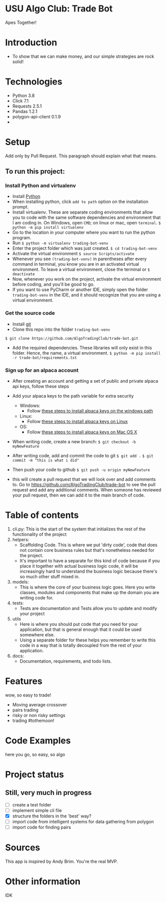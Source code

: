 # USU Algo Club: Trade Bot
Apes Together!

# Introduction
- To show that we can make money, and our simple strategies are rock solid!

# Technologies
- Python 3.8
- Click 7.1
- Requests 2.5.1
- Pandas 1.2.1
- polygon-api-client 0.1.9
- 

# Setup
Add only by Pull Request. This paragraph should explain what that means.

## To run this project:

### Install Python and virtualenv
- Install [Python](https://www.python.org/downloads/)
- When installing python, click `add to path` option on the installation prompt.
- Install virtualenv. These are separate coding environments that allow you to code with the same software dependencies and environment that I am coding in. On Windows, open `CMD`; on linux or mac, open `terminal`.
```$ python -m pip install virtualenv```
- Go to the location in your computer where you want to run the python program.
- Run `$ python -m virtualenv trading-bot-venv`
- Enter the project folder which was just created.
`$ cd trading-bot-venv`
- Activate the virtual environment
`$ source Scripts/activate`
- Whenever you see `(trading-bot-venv)` in parentheses after every command in terminal, you know you are in an activated virtual environment. To leave a virtual environment, close the terminal or `$ deactivate`
- Now, whenever you work on the project, activate the virtual environment before coding, and you'll be good to go.
- If you want to use PyCharm or another IDE, simply open the folder `trading-bot-venv` in the IDE, and it should recognize that you are using a virtual environment.

### Get the source code
- Install [git](https://git-scm.com/)
- Clone this repo into the folder `trading-bot-venv`

`$ git clone https://github.com/AlgoTradingClub/trade-bot.git `

- Add the required dependencies. These libraries will only exist in this folder. Hence, the name, a virtual environment.
`$ python -m pip install -r trade-bot/requirements.txt`


### Sign up for an alpaca account 
- After creating an account and getting a set of public and private alpaca api keys, follow these steps
- Add your alpaca keys to the path variable for extra security
	- Windows:
		- Follow [these steps to install alpaca keys on the windows path](https://helpdeskgeek.com/windows-10/add-windows-path-environment-variable/)
	- Linux:
		- Follow [these steps to install alpaca keys on Linux](https://phoenixnap.com/kb/linux-set-environment-variable)
	- OS:
		- Follow [these steps to install alpaca keys on Mac OS X](https://osxdaily.com/2015/07/28/set-enviornment-variables-mac-os-x/)

- When writing code, create a new branch:
`$ git checkout -b myNewFeature`
- After writing code, add and commit the code to git
`$ git add .`
`$ git commit -m "this is what i did"`
- Then push your code to github
`$ git push -u origin myNewFeature`
- this will create a pull request that we will look over and add comments to. Go to https://github.com/AlgoTradingClub/trade-bot to see the pull request and add any additional comments. When someone has reviewed your pull request, then we can add it to the main branch of code.


# Table of contents
1. cli.py: This is the start of the system that initializes the rest of the functionality of the project
2. helpers:
   	- Scaffolding Code. This is where we put 'dirty code', code that does not contain core business rules but that's nonetheless needed for the project.
	- It's important to have a separate for this kind of code because if you place it together with actual business logic code, it will be increasingly hard to understand the business logic because there's so much other stuff mixed in.
3. models:
   	- This is where the core of your business logic goes. Here you write classes, modules and components that make up the domain you are writing code for.
4. tests:
   	- Tests are documentation and Tests allow you to update and modify your project
5. utils
   	- Here is where you should put code that you need for your application, but that is general enough that it could be used somewhere else.
	- Using a separate folder for these helps you remember to write this code in a way that is totally decoupled from the rest of your application.
6. docs: 
	- Documentation, requirements, and todo lists.



# Features
wow, so easy to trade!
- Moving average crossover
- pairs trading
- risky or non risky settings
- trading #tothemoon!

# Code Examples
here you go, so easy, so algo

# Project status 
## Still, very much in progress
- [ ] create a test folder
- [ ] implement simple cli file
- [x] structure the folders in the 'best' way?  
- [ ] import code from intelligent systems for data gathering from polygon
- [ ] import code for finding pairs

# Sources
This app is inspired by Andy Brim. You're the real MVP. 

# Other information
IDK 	